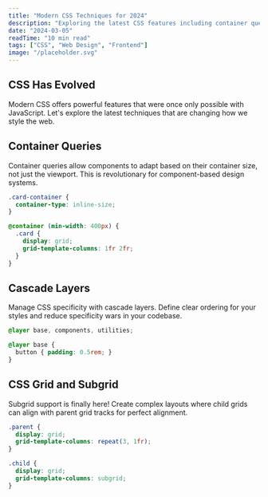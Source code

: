 ```yaml
---
title: "Modern CSS Techniques for 2024"
description: "Exploring the latest CSS features including container queries, cascade layers, and more."
date: "2024-03-05"
readTime: "10 min read"
tags: ["CSS", "Web Design", "Frontend"]
image: "/placeholder.svg"
---
```

## CSS Has Evolved

Modern CSS offers powerful features that were once only possible with JavaScript. Let's explore the latest techniques that are changing how we style the web.

## Container Queries

Container queries allow components to adapt based on their container size, not just the viewport. This is revolutionary for component-based design systems.

```css
.card-container {
  container-type: inline-size;
}

@container (min-width: 400px) {
  .card {
    display: grid;
    grid-template-columns: 1fr 2fr;
  }
}
```

## Cascade Layers

Manage CSS specificity with cascade layers. Define clear ordering for your styles and reduce specificity wars in your codebase.

```css
@layer base, components, utilities;

@layer base {
  button { padding: 0.5rem; }
}
```

## CSS Grid and Subgrid

Subgrid support is finally here! Create complex layouts where child grids can align with parent grid tracks for perfect alignment.

```css
.parent {
  display: grid;
  grid-template-columns: repeat(3, 1fr);
}

.child {
  display: grid;
  grid-template-columns: subgrid;
}
```

